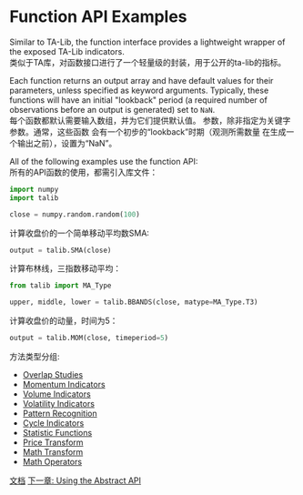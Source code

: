 # Function API Examples

Similar to TA-Lib, the function interface provides a lightweight wrapper of
the exposed TA-Lib indicators.   
类似于TA库，对函数接口进行了一个轻量级的封装，用于公开的ta-lib的指标。
 
Each function returns an output array and have default values for their
parameters, unless specified as keyword arguments. Typically, these functions
will have an initial "lookback" period (a required number of observations
before an output is generated) set to ``NaN``.   
每个函数都默认需要输入数组，并为它们提供默认值。 参数，除非指定为关键字参数。通常，这些函数 会有一个初步的“lookback”时期（观测所需数量 在生成一个输出之前），设置为“NaN”。


All of the following examples use the function API:  
所有的API函数的使用，都需引入库文件：

```python
import numpy
import talib

close = numpy.random.random(100)
```

计算收盘价的一个简单移动平均数SMA:

```python
output = talib.SMA(close)
```

计算布林线，三指数移动平均：

```python
from talib import MA_Type

upper, middle, lower = talib.BBANDS(close, matype=MA_Type.T3)
```

计算收盘价的动量，时间为5：

```python
output = talib.MOM(close, timeperiod=5)
```


方法类型分组:

* [Overlap Studies](func_groups/overlap_studies_重叠研究.md)
* [Momentum Indicators](func_groups/momentum_indicators_动量指标.md)
* [Volume Indicators](func_groups/volume_indicators_成交量指标.md)
* [Volatility Indicators](func_groups/volatility_indicators_波动性指标.md)
* [Pattern Recognition](func_groups/pattern_recognition_形态识别.md)
* [Cycle Indicators](func_groups/cycle_indicators_周期指标_测试.md)
* [Statistic Functions](func_groups/statistic_functions_统计函数.md)
* [Price Transform](func_groups/price_transform_价格指标.md)
* [Math Transform](func_groups/math_transform_数学变换.md)
* [Math Operators](func_groups/math_operators_数学运算符.md)

[文档](doc_index.md)
[下一章: Using the Abstract API](abstract.md)
